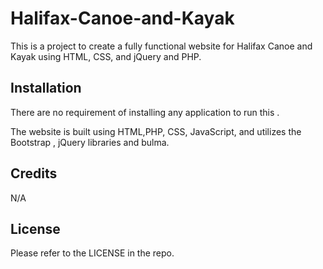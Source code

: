 # Halifax-Canoe-and-Kayak
 
This is a project to create a fully functional website for Halifax Canoe and Kayak using HTML, CSS, and jQuery and PHP.


## Installation
There are no requirement of installing any application to run this .

The website is built using HTML,PHP, CSS, JavaScript, and utilizes the Bootstrap , jQuery libraries and bulma.



## Credits
N/A

## License
Please refer to the LICENSE in the repo.